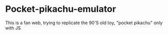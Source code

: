 # Pocket-pikachu-emulator
This is a fan web, trying to replicate the 90'S old toy, "pocket pikachu" only with JS
